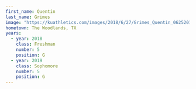 ```yaml
---
first_name: Quentin
last_name: Grimes
image: "https://kuathletics.com/images/2018/6/27/Grimes_Quentin_06252018.jpg?width=182&height=250&mode=crop&anchor=topcenter"
hometown: The Woodlands, TX
years:
  - year: 2018
    class: Freshman
    number: 5
    position: G
  - year: 2019
    class: Sophomore
    number: 5
    position: G
---
```

